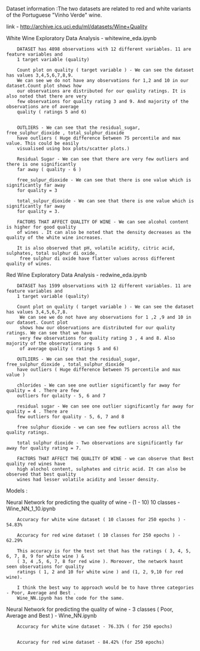 Dataset information :The two datasets are related to red and white variants of the Portuguese "Vinho Verde" wine.

link - http://archive.ics.uci.edu/ml/datasets/Wine+Quality

White Wine Exploratory Data Analysis - whitewine_eda.ipynb

        DATASET has 4898 observations with 12 different variables. 11 are feature variables and
        1 target variable (quality)
        
        Count plot on quality ( target variable ) - We can see the dataset has values 3,4,5,6,7,8,9.
        We can see we do not have any observations for 1,2 and 10 in our dataset.Count plot shows how 
        our observations are distributed for our quality ratings. It is also noted that there are very 
        few observations for quality rating 3 and 9. And majority of the observations are of average 
        quality ( ratings 5 and 6)
        
        
        OUTLIERS - We can see that the residual_sugar, free_sulphur_dioxide , total_sulphur_dioxide 
        have outliers ( Huge difference between 75 percentile and max value. This could be easily 
        visualised using box plots/scatter plots.)
        
        Residual Sugar - We can see that there are very few outliers and there is one significantly 
        far away ( quality - 6 )
        
        free_sulpur_dioxide - We can see that there is one value which is significantly far away 
        for quality = 3
        
        total_sulpur_dioxide - We can see that there is one value which is significantly far away 
        for quality = 3.
        
        FACTORS THAT AFFECT QUALITY OF WINE - We can see alcohol content is higher for good quality 
        of wines . It can also be noted that the density decreases as the quality of the white wine increases.
        
        It is also observed that pH, volatile acidity, citric acid, sulphates, total sulphur di oxide,
         free sulphur di oxide have flatter values across different quality of wines. 

Red Wine Exploratory Data Analysis - redwine_eda.ipynb

        DATASET has 1599 observations with 12 different variables. 11 are feature variables and 
        1 target variable (quality)

        Count plot on quality ( target variable ) - We can see the dataset has values 3,4,5,6,7,8.
         We can see we do not have any observations for 1 ,2 ,9 and 10 in our dataset. Count plot 
         shows how our observations are distributed for our quality ratings. We can see that we have 
         very few observations for quality rating 3 , 4 and 8. Also majority of the observations are 
         of average quality ( ratings 5 and 6)
        
        OUTLIERS - We can see that the residual_sugar, free_sulphur_dioxide , total_sulphur_dioxide 
        have outliers ( Huge difference between 75 percentile and max value )
        
        chlorides - We can see one outlier significantly far away for quality = 4 . There are few 
        outliers for qulaity - 5, 6 and 7
        
        residual sugar - We can see one outlier significantly far away for quality = 4 . There are 
        few outliers for quality - 5, 6, 7 and 8
        
        free sulphur dioxide - we can see few outliers across all the quality ratings.
        
        total sulphur dioxide - Two observations are significantly far away for quality rating = 7.
        
        FACTORS THAT AFFECT THE QUALITY OF WINE - we can observe that Best quality red wines have 
        high alochol content, sulphates and citric acid. It can also be observed that best quality 
        wines had lesser volatile acidity and lesser density.
        
Models : 

Neural Network for predicting the quality of wine - (1 - 10) 10 classes - Wine_NN_1_10.ipynb

        Accuracy for white wine dataset ( 10 classes for 250 epochs ) - 54.83%

        Accuracy for red wine dataset ( 10 classes for 250 epochs ) - 62.29%
        
        This accuracy is for the test set that has the ratings ( 3, 4, 5, 6, 7, 8, 9 for white wine ) & 
        ( 3, 4 ,5, 6, 7, 8 for red wine ). Moreover, the network hasnt seen observations for quality 
        ratings ( 1, 2 and 10 for white wine ) and (1, 2, 9,10 for red wine).
        
        I think the best way to approach would be to have three categories - Poor, Average and Best . 
        Wine_NN.ipynb has the code for the same.
        
        
Neural Network for predicting the quality of wine - 3 classes ( Poor, Average and Best ) - Wine_NN.ipynb
        
        
        Accuracy for white wine dataset - 76.33% ( for 250 epochs)
        
        
        Accuracy for red wine dataset - 84.42% (for 250 epochs)
